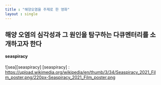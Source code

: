 ```yaml
---
title : "해양오염을 주제로 한 영화"
layout : single
---
```

해양 오염의 심각성과 그 원인을 탐구하는 다큐멘터리를 소개하고자 한다
---
#### seaspiracy
![sea][seaspiracy]
[seaspiracy] : 
https://upload.wikimedia.org/wikipedia/en/thumb/3/34/Seaspiracy_2021_Film_poster.png/220px-Seaspiracy_2021_Film_poster.png
